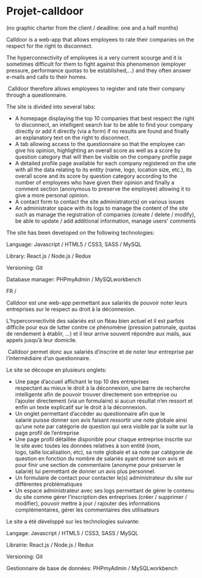 # Projet-calldoor 

(no graphic charter from the client / deadline: one and a half months)

Calldoor is a web-app that allows employees to rate their companies on the respect for the right to disconnect.

The hyperconnectivity of employees is a very current scourge and it is sometimes difficult for them to fight against this phenomenon (employer pressure, performance quotas to be established,...) and they often answer e-mails and calls to their homes.

 Calldoor therefore allows employees to register and rate their company through a questionnaire.

The site is divided into several tabs:
- A homepage displaying the top 10 companies that best respect the right to disconnect, an intelligent search bar to be able to find your company directly or add it directly (via a form) if no results are found and finally an explanatory text on the right to disconnect.
- A tab allowing access to the questionnaire so that the employee can give his opinion, highlighting an overall score as well as a score by question category that will then be visible on the company profile page 
- A detailed profile page available for each company registered on the site with all the data relating to its entity (name, logo, location size, etc.), its overall score and its score by question category according to the number of employees who have given their opinion and finally a comment section (anonymous to preserve the employee) allowing it to give a more personal opinion.
- A contact form to contact the site administrator(s) on various issues 
- An administrator space with its logs to manage the content of the site such as manage the registration of companies (create / delete / modify), be able to update / add additional information, manage users' comments

The site has been developed on the following technologies:

Language: Javascript / HTML5 / CSS3, SASS / MySQL

Library: React.js / Node.js / Redux 

Versioning: Git

Database manager: PHPmyAdmin / MySQLworkbench

FR / 

Calldoor est une web-app permettant aux salariés de pouvoir noter leurs entreprises sur le respect au droit à la déconnexion.

L’hyperconnectivité des salariés est un fléau bien actuel et il est parfois difficile pour eux de lutter contre ce phénomène (pression patronale, quotas de rendement à établir, …) et il leur arrive souvent répondre aux mails, aux appels jusqu’à leur domicile.

 Calldoor permet donc aux salariés d’inscrire et de noter leur entreprise par l’intermédiaire d’un questionnaire.

Le site se découpe en plusieurs onglets:
- Une page d’accueil affichant le top 10 des entreprises respectant au mieux le droit à la déconnexion, une barre de recherche intelligente afin de pouvoir trouver directement son entreprise ou l’ajouter directement (via un formulaire) si aucun résultat n’en ressort et enfin un texte explicatif sur le droit à la déconnexion.
- Un onglet permettant d’accéder au questionnaire afin que le salarié puisse donner son avis faisant ressortir une note globale ainsi qu’une note par catégorie de question qui sera visible par la suite sur la page profil de l’entreprise 
- Une page profil détaillée disponible pour chaque entreprise inscrite sur le site avec toutes les données relatives à son entité (nom, logo, taille localisation, etc), sa note globale et sa note par catégorie de question en fonction du nombre de salariés ayant donné son avis et pour finir une section de commentaire (anonyme pour préserver le salarié) lui permettant de donner un avis plus personnel.
- Un formulaire de contact pour contacter le(s) administrateur du site sur différentes problématiques 
- Un espace administrateur avec ses logs permettant de gérer le contenu du site comme gérer l’inscription des entreprises (créer / supprimer / modifier), pouvoir mettre à jour / rajouter des informations complémentaires, gérer les commentaires des utilisateurs

Le site a été développé sur les technologies suivante:

Langage: Javascript / HTML5 / CSS3, SASS / MySQL

Librairie: React.js / Node.js / Redux 

Versioning: Git

Gestionnaire de base de données: PHPmyAdmin / MySQLworkbench
